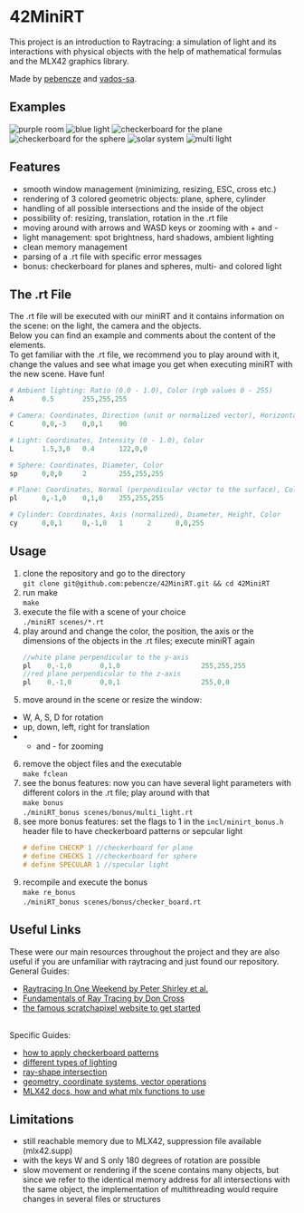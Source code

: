 # 42MiniRT

This project is an introduction to Raytracing: a simulation of light and its interactions with physical objects with the help of mathematical formulas and the MLX42 graphics library.

Made by [pebencze](https://github.com/pebencze) and [vados-sa](https://github.com/vados-sa).

## Examples
![purple room](readme/purple_room_specular.png)
![blue light](readme/blue_light_specular.png)
![checkerboard for the plane](readme/white_sphere.png)
![checkerboard for the sphere](readme/checker_sphere.png)
![solar system](readme/solar.png)
![multi light](readme/multi_light.png)

## Features
* smooth window management (minimizing, resizing, ESC, cross etc.)
* rendering of 3 colored geometric objects: plane, sphere, cylinder
* handling of all possible intersections and the inside of the object
* possibility of: resizing, translation, rotation in the .rt file
* moving around with arrows and WASD keys or zooming with + and -
* light management: spot brightness, hard shadows, ambient lighting
* clean memory management
* parsing of a .rt file with specific error messages
* bonus: checkerboard for planes and spheres, multi- and colored light

## The .rt File
The .rt file will be executed with our miniRT and it contains information on the scene: on the light, the camera and the objects.<br/>
Below you can find an example and comments about the content of the elements.<br/>
To get familiar with the .rt file, we recommend you to play around with it,
change the values and see what image you get when executing miniRT with the new scene. Have fun!
```python
# Ambient lighting: Ratio (0.0 - 1.0), Color (rgb values 0 - 255)
A       0.5       255,255,255

# Camera: Coordinates, Direction (unit or normalized vector), Horizontal field of view (0 - 180 degrees)
C       0,0,-3    0,0,1    90

# Light: Coordinates, Intensity (0 - 1.0), Color
L       1.5,3,0   0.4      122,0,0

# Sphere: Coordinates, Diameter, Color
sp      0,0,0     2        255,255,255

# Plane: Coordinates, Normal (perpendicular vector to the surface), Color
pl      0,-1,0    0,1,0    255,255,255

# Cylinder: Coordinates, Axis (normalized), Diameter, Height, Color
cy      0,0,1     0,-1,0   1      2      0,0,255
```

## Usage
1. clone the repository and go to the directory<br/>
`git clone git@github.com:pebencze/42MiniRT.git && cd 42MiniRT`
2. run make<br/>
`make`
3. execute the file with a scene of your choice<br/>
`./miniRT scenes/*.rt`
4. play around and change the color, the position, the axis
or the dimensions of the objects in the .rt files; execute miniRT again<br/>
	```c
	//white plane perpendicular to the y-axis
	pl    0,-1,0       0,1,0                    255,255,255
	//red plane perpendicular to the z-axis
	pl    0,-1,0       0,0,1                    255,0,0
	```
5. move around in the scene or resize the window:
- W, A, S, D for rotation
- up, down, left, right for translation
- + and - for zooming

6. remove the object files and the executable<br/>
`make fclean`<br/>
7. see the bonus features: now you can  have several light parameters with different colors in the .rt file; play around with that <br/>
`make bonus`<br/>
`./miniRT_bonus scenes/bonus/multi_light.rt`<br/>
8. see more bonus features: set the flags to 1 in the `incl/minirt_bonus.h` header file to have checkerboard patterns or sepcular light<br/>
	```c
	# define CHECKP 1 //checkerboard for plane
	# define CHECKS 1 //checkerboard for sphere
	# define SPECULAR 1 //specular light
	```
9. recompile and execute the bonus<br/>
`make re_bonus`<br/>
`./miniRT_bonus scenes/bonus/checker_board.rt`<br/>

## Useful Links
These were our main resources throughout the project and they are also useful if you are
unfamiliar with raytracing and just found our repository.<br/>
General Guides:
* [Raytracing In One Weekend by Peter Shirley et al.](https://raytracing.github.io/)
* [Fundamentals of Ray Tracing by Don Cross](http://cosinekitty.com/raytrace/raytrace_us.pdf)
* [the famous scratchapixel website to get started](https://www.scratchapixel.com/)

<br/>Specific Guides: <br/>
* [how to apply checkerboard patterns](http://raytracerchallenge.com/bonus/texture-mapping.html)
* [different types of lighting](https://learnopengl.com/Lighting/Basic-Lighting)
* [ray-shape intersection](https://hugi.scene.org/online/hugi24/coding%20graphics%20chris%20dragan%20raytracing%20shapes.htm)
* [geometry, coordinate systems, vector operations](https://www.scratchapixel.com/lessons/mathematics-physics-for-computer-graphics/geometry/points-vectors-and-normals.html)
* [MLX42 docs, how and what mlx functions to use](https://github.com/codam-coding-college/MLX42/tree/master/docs)

## Limitations
* still reachable memory due to MLX42, suppression file available (mlx42.supp)
* with the keys W and S only 180 degrees of rotation are possible
* slow movement or rendering if the scene contains many objects, but since we refer to the identical memory address for all intersections with the same object,
the implementation of multithreading would require changes in several files or structures
